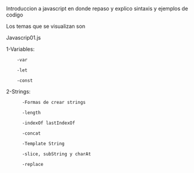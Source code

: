 Introduccion a javascript en donde repaso y explico sintaxis y ejemplos de codigo

Los temas que se visualizan son 

Javascrip01.js

1-Variables:
        
        -var
        
        -let
        
        -const


2-Strings:

          -Formas de crear strings
          
          -length
          
          -indexOf lastIndexOf
          
          -concat
          
          -Template String
          
          -slice, subString y charAt
          
          -replace
          
          
